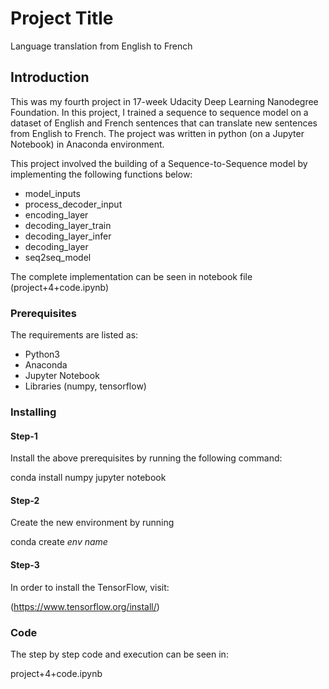 # Project Title

 Language translation from English to French

## Introduction

This was my fourth project in 17-week Udacity Deep Learning Nanodegree Foundation. In this project, I trained a sequence to sequence model on a dataset of English and French sentences that can translate new sentences from English to French. The project was written in python (on a Jupyter Notebook) in Anaconda environment.

This project involved the building of a Sequence-to-Sequence model by implementing the following functions below:

- model_inputs
- process_decoder_input
- encoding_layer
- decoding_layer_train
- decoding_layer_infer
- decoding_layer
- seq2seq_model

The complete implementation can be seen in notebook file (project+4+code.ipynb)

### Prerequisites

The requirements are listed as:

- Python3
- Anaconda
- Jupyter Notebook
- Libraries (numpy, tensorflow)

### Installing

#### Step-1

Install the above prerequisites by running the following command:

conda install numpy  jupyter notebook


#### Step-2

Create the new environment by running

conda create *env name*

#### Step-3

In order to install the TensorFlow, visit:

(https://www.tensorflow.org/install/)


### Code

The step by step code and execution can be seen in:

project+4+code.ipynb



